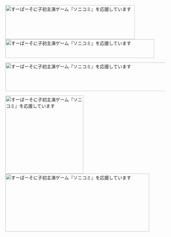 <a href="http://www.supertamade.co.jp/wp-content/uploads/2023/08/0811_B3_o_re20M.pdf" title="業無スゥゥゥパー" target="_blank" rel="noopener"><img src="https://www.kobebussan.co.jp/business/img/gs_logo.png?1223" alt="すーぱーそに子初主演ゲーム『ソニコミ』を応援しています" width="407" height="107" border="0" /></a>
<a href="https://www.amazon.co.jp/dp/B000069S3B" title="2dfan" target="_blank" rel="noopener"><img src="https://user-images.githubusercontent.com/66170519/179372686-146092f8-d551-4fa0-b0c0-76794469677b.png" alt="すーぱーそに子初主演ゲーム『ソニコミ』を応援しています" width="468" height="59" border="0" /></a>

<a href="https://steadiness-law.jp/" title="2dfan" target="_blank" rel="noopener"><img src="https://user-images.githubusercontent.com/66170519/179372737-d501f9c7-6acd-444b-8f1b-e7a7b1a08d3d.jpg" alt="すーぱーそに子初主演ゲーム『ソニコミ』を応援しています" width="960" height="90" border="0" /></a>

<a href="https://iwakura-kanko.com/goods.php" title="いわくらだいすきい～わくん" target="_blank" rel="noopener"><img src="https://iwakura-kanko.com/images_banner/goods_side.png" alt="すーぱーそに子初主演ゲーム『ソニコミ』を応援しています" width="245" height="245" border="0" /></a>
<a href="http://osananajimi.net/pda_games.html" title="いわくらだいすきい～わくん" target="_blank" rel="noopener"><img src="https://user-images.githubusercontent.com/66170519/179372983-e806a5ba-b1a9-49b3-9024-09bb9a3c1a6e.jpg" alt="すーぱーそに子初主演ゲーム『ソニコミ』を応援しています" width="452" height="182" border="0" /></a>

